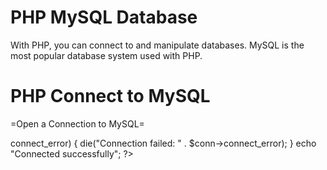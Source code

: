# PHP MySQL Database

With PHP, you can connect to and manipulate databases.
MySQL is the most popular database system used with PHP.

# PHP Connect to MySQL

=Open a Connection to MySQL=

<?php
$servername = "localhost";
$username = "username";
$password = "password";

// Create connection
$conn = new mysqli($servername, $username, $password);

// Check connection
if ($conn->connect_error) {
    die("Connection failed: " . $conn->connect_error);
}
echo "Connected successfully";
?>
